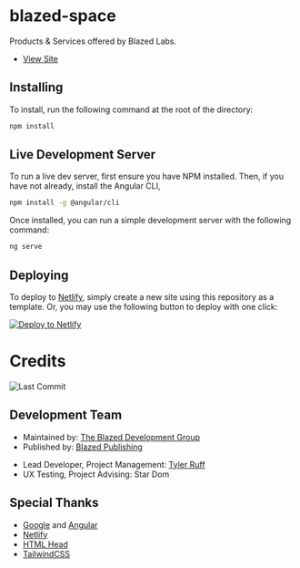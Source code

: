 # blazed-space
Products & Services offered by Blazed Labs.
- [View Site](https://blazed.space/)

## Installing
To install, run the following command at the root of the directory:
```sh
npm install
```

## Live Development Server
To run a live dev server, first ensure you have NPM installed. Then, if you have not already, install the Angular CLI,

```sh
npm install -g @angular/cli
```

Once installed, you can run a simple development server with the following command:

```sh
ng serve
```

## Deploying
To deploy to [Netlify](https://netlify.com/), simply create a new site using this repository as a template.
Or, you may use the following button to deploy with one click:

[![Deploy to Netlify](https://www.netlify.com/img/deploy/button.svg "Deploy to Netlify")](https://app.netlify.com/start/deploy?repository=https://github.com/blazed-space/fire-angular)

# Credits
![Last Commit](https://img.shields.io/github/last-commit/blazed-space/fire-angular?style=for-the-badge "Last Commit")
## Development Team
* Maintained by: [The Blazed Development Group](https://www.facebook.com/groups/blzdev)
* Published by: [Blazed Publishing](https://blazed.xyz/)
- Lead Developer, Project Management: [Tyler Ruff](https://github.com/tyler-ruff)
- UX Testing, Project Advising: Star Dom
## Special Thanks
- [Google](https://google.com/) and [Angular](https://angular.io/)
- [Netlify](https://netlify.com/)
- [HTML Head](https://htmlhead.dev/)
- [TailwindCSS](https://tailwindcss.com/)